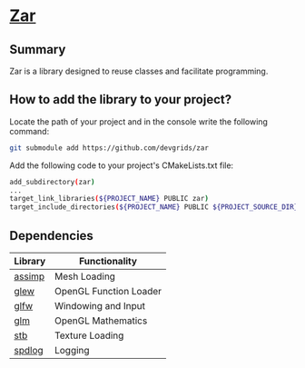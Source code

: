 # [Zar](https://github.com/devgrids/zar)

## Summary
Zar is a library designed to reuse classes and facilitate programming.
## How to add the library to your project?
Locate the path of your project and in the console write the following command:
```bash
git submodule add https://github.com/devgrids/zar
```
Add the following code to your project's CMakeLists.txt file:
```bash
add_subdirectory(zar)
...
target_link_libraries(${PROJECT_NAME} PUBLIC zar)
target_include_directories(${PROJECT_NAME} PUBLIC ${PROJECT_SOURCE_DIR}/zar)
```

## Dependencies

Library                                                | Functionality            |
------------------------------------------------------ |--------------------------|
[assimp](https://github.com/assimp/assimp)             | Mesh Loading             |
[glew](https://github.com/nigels-com/glew)             | OpenGL Function Loader   |
[glfw](https://github.com/glfw/glfw)                   | Windowing and Input      |
[glm](https://github.com/g-truc/glm)                   | OpenGL Mathematics       |
[stb](https://github.com/nothings/stb)                 | Texture Loading          |
[spdlog](https://github.com/gabime/spdlog)             | Logging                  |
